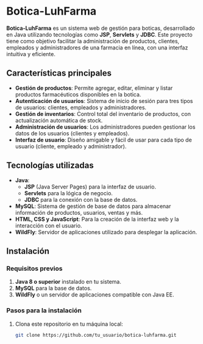 # Botica-LuhFarma

**Botica-LuhFarma** es un sistema web de gestión para boticas, desarrollado en Java utilizando tecnologías como **JSP**, **Servlets** y **JDBC**. Este proyecto tiene como objetivo facilitar la administración de productos, clientes, empleados y administradores de una farmacia en línea, con una interfaz intuitiva y eficiente.

## Características principales

- **Gestión de productos**: Permite agregar, editar, eliminar y listar productos farmacéuticos disponibles en la botica.
- **Autenticación de usuarios**: Sistema de inicio de sesión para tres tipos de usuarios: clientes, empleados y administradores.
- **Gestión de inventarios**: Control total del inventario de productos, con actualización automática de stock.
- **Administración de usuarios**: Los administradores pueden gestionar los datos de los usuarios (clientes y empleados).
- **Interfaz de usuario**: Diseño amigable y fácil de usar para cada tipo de usuario (cliente, empleado y administrador).

## Tecnologías utilizadas

- **Java**:
  - **JSP** (Java Server Pages) para la interfaz de usuario.
  - **Servlets** para la lógica de negocio.
  - **JDBC** para la conexión con la base de datos.
- **MySQL**: Sistema de gestión de base de datos para almacenar información de productos, usuarios, ventas y más.
- **HTML, CSS y JavaScript**: Para la creación de la interfaz web y la interacción con el usuario.
- **WildFly**: Servidor de aplicaciones utilizado para desplegar la aplicación.

## Instalación

### Requisitos previos

1. **Java 8 o superior** instalado en tu sistema.
2. **MySQL** para la base de datos.
3. **WildFly** o un servidor de aplicaciones compatible con Java EE.

### Pasos para la instalación

1. Clona este repositorio en tu máquina local:
   ```bash
   git clone https://github.com/tu_usuario/botica-luhfarma.git
